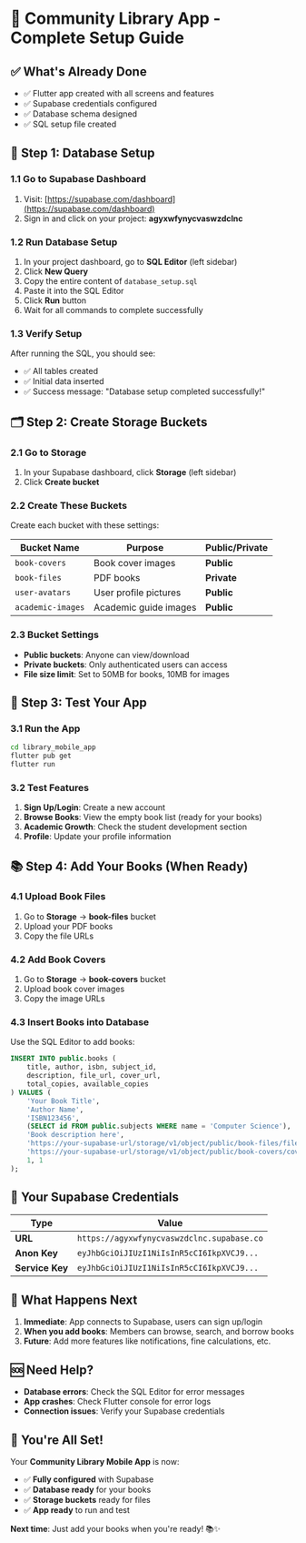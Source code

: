 # 🚀 **Community Library App - Complete Setup Guide**

## ✅ **What's Already Done**
- ✅ Flutter app created with all screens and features
- ✅ Supabase credentials configured
- ✅ Database schema designed
- ✅ SQL setup file created

## 🔧 **Step 1: Database Setup**

### **1.1 Go to Supabase Dashboard**
1. Visit: [https://supabase.com/dashboard](https://supabase.com/dashboard)
2. Sign in and click on your project: **agyxwfynycvaswzdclnc**

### **1.2 Run Database Setup**
1. In your project dashboard, go to **SQL Editor** (left sidebar)
2. Click **New Query**
3. Copy the entire content of `database_setup.sql`
4. Paste it into the SQL Editor
5. Click **Run** button
6. Wait for all commands to complete successfully

### **1.3 Verify Setup**
After running the SQL, you should see:
- ✅ All tables created
- ✅ Initial data inserted
- ✅ Success message: "Database setup completed successfully!"

## 🗂️ **Step 2: Create Storage Buckets**

### **2.1 Go to Storage**
1. In your Supabase dashboard, click **Storage** (left sidebar)
2. Click **Create bucket**

### **2.2 Create These Buckets**
Create each bucket with these settings:

| Bucket Name | Purpose | Public/Private |
|-------------|---------|----------------|
| `book-covers` | Book cover images | **Public** |
| `book-files` | PDF books | **Private** |
| `user-avatars` | User profile pictures | **Public** |
| `academic-images` | Academic guide images | **Public** |

### **2.3 Bucket Settings**
- **Public buckets**: Anyone can view/download
- **Private buckets**: Only authenticated users can access
- **File size limit**: Set to 50MB for books, 10MB for images

## 📱 **Step 3: Test Your App**

### **3.1 Run the App**
```bash
cd library_mobile_app
flutter pub get
flutter run
```

### **3.2 Test Features**
1. **Sign Up/Login**: Create a new account
2. **Browse Books**: View the empty book list (ready for your books)
3. **Academic Growth**: Check the student development section
4. **Profile**: Update your profile information

## 📚 **Step 4: Add Your Books (When Ready)**

### **4.1 Upload Book Files**
1. Go to **Storage** → **book-files** bucket
2. Upload your PDF books
3. Copy the file URLs

### **4.2 Add Book Covers**
1. Go to **Storage** → **book-covers** bucket
2. Upload book cover images
3. Copy the image URLs

### **4.3 Insert Books into Database**
Use the SQL Editor to add books:

```sql
INSERT INTO public.books (
    title, author, isbn, subject_id, 
    description, file_url, cover_url, 
    total_copies, available_copies
) VALUES (
    'Your Book Title',
    'Author Name',
    'ISBN123456',
    (SELECT id FROM public.subjects WHERE name = 'Computer Science'),
    'Book description here',
    'https://your-supabase-url/storage/v1/object/public/book-files/filename.pdf',
    'https://your-supabase-url/storage/v1/object/public/book-covers/cover.jpg',
    1, 1
);
```

## 🔑 **Your Supabase Credentials**

| Type | Value |
|------|-------|
| **URL** | `https://agyxwfynycvaswzdclnc.supabase.co` |
| **Anon Key** | `eyJhbGciOiJIUzI1NiIsInR5cCI6IkpXVCJ9...` |
| **Service Key** | `eyJhbGciOiJIUzI1NiIsInR5cCI6IkpXVCJ9...` |

## 🎯 **What Happens Next**

1. **Immediate**: App connects to Supabase, users can sign up/login
2. **When you add books**: Members can browse, search, and borrow books
3. **Future**: Add more features like notifications, fine calculations, etc.

## 🆘 **Need Help?**

- **Database errors**: Check the SQL Editor for error messages
- **App crashes**: Check Flutter console for error logs
- **Connection issues**: Verify your Supabase credentials

## 🎉 **You're All Set!**

Your **Community Library Mobile App** is now:
- ✅ **Fully configured** with Supabase
- ✅ **Database ready** for your books
- ✅ **Storage buckets** ready for files
- ✅ **App ready** to run and test

**Next time**: Just add your books when you're ready! 📚✨
